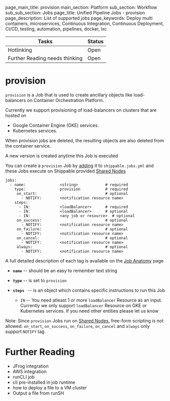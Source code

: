 page_main_title: provision
main_section: Platform
sub_section: Workflow
sub_sub_section: Jobs
page_title: Unified Pipeline Jobs - provision
page_description: List of supported jobs
page_keywords: Deploy multi containers, microservices, Continuous Integration, Continuous Deployment, CI/CD, testing, automation, pipelines, docker, lxc

| Tasks   |      Status    |
|----------|-------------|
| Hotlinking |  Open |
| Further Reading needs thinking|  Open |

# provision
`provision` is a Job that is used to create ancillary objects like load-balancers on Container Orchestration Platform.

Currently we support provisioning of load-balancers on clusters that are hosted on

- Google Container Engine (GKE) services.
- Kubernetes services.

When provision jobs are deleted, the resulting objects are also deleted from the container service.

A new version is created anytime this Job is executed

You can create a `provision` Job by [adding](/platform/workflow/job/working-with#adding) it to `shippable.jobs.yml` and these Jobs execute on Shippable provided [Shared Nodes]()

```
jobs:
  - name: 				<string>			# required
    type: 				provision			# required
	 on_start:								# optional
	   - NOTIFY: 		<notification resource name>
    steps:
      - IN: 			<loadBalancer>		# required
      - IN: 			<loadBalancer>		# optional
      - IN: 			<any job or resource>  # optional
	 on_success:							# optional
	   - NOTIFY: 		<notification resource name>
	 on_failure:							# optional
	   - NOTIFY: 		<notification resource name>
	 on_cancel:								# optional
	   - NOTIFY: 		<notification resource name>
	 always:								# optional
	   - NOTIFY:		<notification resource name>
```

A full detailed description of each tag is available on the [Job Anatomy](/platform/workflow/job/working-with#jobanatomy) page

* **`name`** -- should be an easy to remember text string

* **`type`** -- is set to `provision`

* **`steps `** -- is an object which contains specific instructions to run this Job
	* `IN` -- You need atleast 1 or more `loadBalancer` Resource as an input. Currently we only support `loadBalancer`  Resource on GKE or Kubernetes services. If you need other entities please let us know

Note: Since `provision` Jobs run on [Shared Nodes](), free-form scripting is not allowed. `on_start`, `on_success`, `on_failure`, `on_cancel` and `always` only support `NOTIFY` tag

# Further Reading
* JFrog integration
* AWS integration
* runCLI job
* cli pre-installed in job runtime
* how to deploy a file to a VM cluster
* Output a file from runSH
